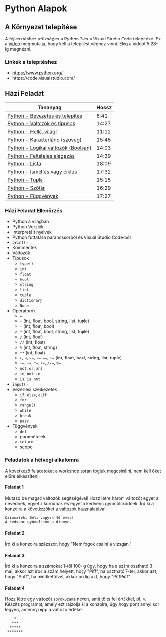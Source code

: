 # Python Alapok

## A Környezet telepítése

A fejlesztéshez szükséges a Python 3 és a Visual Studio Code telepítése.
Ez a [videó](https://www.youtube.com/watch?v=U4tBaFuLEzY&end=328) megmutatja,
hogy kell a telepítést véghez vinni. Elég a videót 5:28-ig megnézni.

### Linkek a telepítéshez

- <https://www.python.org/>
- <https://code.visualstudio.com/>

## Házi Feladat

| Tananyag | Hossz |
| -------- | ----- |
| [Python - Bevezetés és telepítés](https://www.youtube.com/watch?v=kr-pmSBeKzM) | 8:41 |
| [Python - Változók és típusok](https://www.youtube.com/watch?v=ss_ZR2XkL-E) | 14:27 |
| [Python - Helló, világ!](https://www.youtube.com/watch?v=zY2lLb-2Q88) | 11:12 |
| [Python - Karakterlánc (szöveg)](https://www.youtube.com/watch?v=uapT_JPjrBk) | 15:48 |
| [Python - Logikai változók (Boolean)](https://www.youtube.com/watch?v=_DBOiV4R9rg) | 14:03 |
| [Python - Feltételes elágazás](https://www.youtube.com/watch?v=BYdQLRIkWC0) | 14:39 |
| [Python - Lista](https://www.youtube.com/watch?v=hoJBELib22Y) | 18:09 |
| [Python - Ismétlés vagy ciklus](https://www.youtube.com/watch?v=mNrG0yImpvA) | 17:32 |
| [Python - Tuple](https://www.youtube.com/watch?v=hHu7z2p-Dxk) | 15:15 |
| [Python - Szótár](https://www.youtube.com/watch?v=TzuhLLs8Oa0) | 16:29 |
| [Python - Függvények](https://www.youtube.com/watch?v=P_l6dzefLsE) | 17:27 |

### Házi Feladat Ellenőrzés

- Python a világban
- Python Verziók
- Interpretált nyelvek
- Python futtatása parancssorból és Visual Studio Code-ból
- `print()`
- Kommentek
- Változók
- Típusok
  - `type()`
  - `int`
  - `float`
  - `bool`
  - `string`
  - `list`
  - `tuple`
  - `dictionary`
  - `None`
- Operátorok
  - `=`
  - `+`  (int, float, bool, string, list, tuple)
  - `-`  (int, float, bool)
  - `*`  (int, float, bool, string, list, tuple)
  - `/`  (int, float)
  - `//` (int, float)
  - `%`  (int, float, string)
  - `**` (int, float)
  - `>`, `<`, `>=`, `<=`, `==`, `!=`  (int, float, bool, string, list, tuple)
  - `+=`, `-=`, `*=`, `/=`, `//=`, `%=`
  - `not`, `or`, `and`
  - `in`, `not in`
  - `is`, `is not`
- `input()`
- Vezérlési szerkezetek
  - `if`, `else`, `elif`
  - `for`
  - `range()`
  - `while`
  - `break`
  - `pass`
- Függvények
  - `def`
  - paraméterek
  - `return`
  - scope

### Feladatok a hétvégi alkalomra

A kovetkező feladatokat a workshop során fogjuk megcsinálni, nem kell őket előre
elkészíteni.

#### Feladat 1

Mutasd be magad változók segítségével! Hozz létre három változót egyet a nevednek, egyet a korodnak és egyet a kedvenc gyümölcsödnek.
Írd ki a konzolra a következőket a változók használatával:
```
Sziasztok, Béla vagyok 40 éves!
A kedvenc gyümölcsöm a dinnye.
```

#### Feladat 2

Írd ki a konzolra százszor, hogy "Nem fogok csalni a vizsgán."

#### Feladat 3

Írd ki a konzolra a számokat 1-től 100-ig úgy, hogy ha a szám osztható 3-mal, akkor azt írod a szám helyett, hogy "Piff", ha osztható 7-tel, akkor azt, hogy "Puff", ha mindkettővel, akkor pedig azt, hogy "PiffPuff".

#### Feladat 4

Hozz létre egy változót `sorokSzama` néven, amit tölts fel értékkel, pl. `4`. Készíts programot, amely ezt rajzolja ki a konzolra, úgy hogy pont annyi sor legyen, amennyi épp a változó értéke:
```
    *
   ***
  *****
 *******
```


